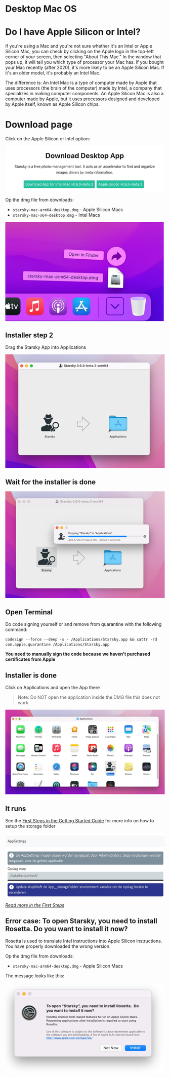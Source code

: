 # Desktop Mac OS

# Do I have Apple Silicon or Intel?

If you're using a Mac and you're not sure whether it's an Intel or Apple Silicon Mac, you can check
by clicking on the Apple logo in the top-left corner of your screen, then selecting "About This
Mac." In the window that pops up, it will tell you which type of processor your Mac has.
If you bought your Mac recently (after 2020), it's more likely to be an Apple Silicon Mac. If it's
an older model, it's probably an Intel Mac.

The difference is:
An Intel Mac is a type of computer made by Apple that uses processors (the brain of the computer)
made by Intel, a company that specializes in making computer components. An Apple Silicon Mac is
also a computer made by Apple, but it uses processors designed and developed by Apple itself, known
as Apple Silicon chips.

# Download page

Click on the Apple Silicon or Intel option:

[![Download options](../../assets/getting-started-desktop-desktop-macos-download-options.jpg)](https://docs.qdraw.nl/download)

Op the dmg file from downloads:

- `starsky-mac-arm64-desktop.dmg` - Apple Silicon Macs
- `starsky-mac-x64-desktop.dmg` - Intel Macs

![Step 1](../../assets/getting-started-desktop-desktop-macos-install-1.jpg)

## Installer step 2

Drag the Starsky App into Applications

![Step 2](../../assets/getting-started-desktop-desktop-macos-install-2.jpg)

## Wait for the installer is done

![Step 3](../../assets/getting-started-desktop-desktop-macos-install-3.jpg)

## Open Terminal

Do code signing yourself or and remove from quarantine with the following command:

```
codesign --force --deep -s - /Applications/Starsky.app && xattr -rd com.apple.quarantine /Applications/Starsky.app
```

**You need to manually sign the code because we haven't purchased certificates from Apple**

## Installer is done

Click on Applications and open the App there

> Note: Do NOT open the application inside the DMG file this does not work

![Step 4](../../assets/getting-started-desktop-desktop-macos-install-4.jpg)

## It runs

See the [First Steps in the Getting Started Guide](../first-steps.md) for more info on how to setup
the storage folder

[![Storage Folder Assets](../../assets/getting-started-first-steps-storage-folder.jpg)](https://docs.qdraw.nl/docs/getting-started/first-steps)

_[Read more in the First Steps](../first-steps.md)_

## Error case: To open Starsky, you need to install Rosetta. Do you want to install it now?

Rosetta is used to translate Intel instructions into Apple Silicon instructions.
You have properly downloaded the wrong version.

Op the dmg file from downloads:

- `starsky-mac-arm64-desktop.dmg` - Apple Silicon Macs

The message looks like this:

![rosetta](../../assets/getting-started-desktop-desktop-macos-rosetta.jpg)



